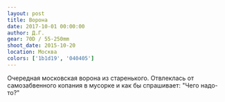 ```yaml
---
layout: post
title: Ворона
date: 2017-10-01 00:00:00
author: Д.Г.
gear: 70D / 55-250mm
shoot_date: 2015-10-20
location: Москва
colors: ['1b1d19', '040405']
---
```

Очередная московская ворона из старенького. Отвлеклась от самозабвенного копания в мусорке и как бы спрашивает: "Чего надо-то?"
